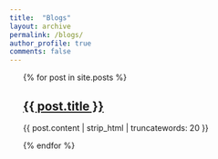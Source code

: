 ```yaml
---
title:  "Blogs"
layout: archive
permalink: /blogs/
author_profile: true
comments: false
---
```


<ul>
{% for post in site.posts %}
<h2><a href="{{ post.url }}">{{ post.title }}</a></h2>
<p>{{ post.content | strip_html | truncatewords: 20 }}</p>
{% endfor %}
</ul>
